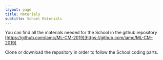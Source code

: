 ```yaml
---
layout: page
title: Materials
subtitle: School Materials
---
```


You can find all the materials needed for the School in the github repository [https://github.com/iamc/ML-CM-2019](https://github.com/iamc/ML-CM-2019)

Clone or download the repository in order to follow the School coding parts.


